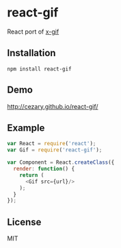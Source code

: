 # react-gif

React port of [x-gif](http://geelen.github.io/x-gif/)

## Installation

```
npm install react-gif
```

## Demo

http://cezary.github.io/react-gif/

## Example

```javascript
var React = require('react');
var Gif = require('react-gif');

var Component = React.createClass({
  render: function() {
    return (
      <Gif src={url}/>
    );
  }
});
```

## License

MIT
